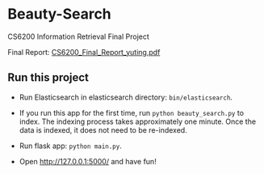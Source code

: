 # Beauty-Search
CS6200 Information Retrieval Final Project

Final Report: [CS6200_Final_Report_yuting.pdf](./documents/CS6200_Final_Report_yuting.pdf)



## Run this project
* Run Elasticsearch in elasticsearch directory: `bin/elasticsearch`.

* If you run this app for the first time, run `python beauty_search.py` to index. The indexing process takes approximately one minute. Once the data is indexed, it does not need to be re-indexed.

* Run flask app: `python main.py`.

* Open http://127.0.0.1:5000/ and have fun!
